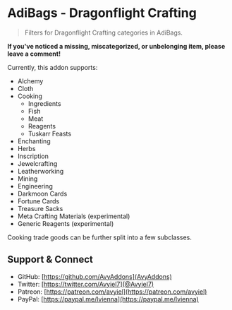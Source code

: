 # AdiBags - Dragonflight Crafting
> Filters for Dragonflight Crafting categories in AdiBags.

**If you've noticed a missing, miscategorized, or unbelonging item, please leave a comment!**

Currently, this addon supports:
- Alchemy
- Cloth
- Cooking
    - Ingredients
    - Fish
    - Meat
    - Reagents
    - Tuskarr Feasts
- Enchanting
- Herbs
- Inscription
- Jewelcrafting
- Leatherworking
- Mining
- Engineering
- Darkmoon Cards
- Fortune Cards
- Treasure Sacks
- Meta Crafting Materials (experimental)
- Generic Reagents (experimental)

Cooking trade goods can be further split into a few subclasses.

## Support & Connect
- GitHub: [https://github.com/AvyAddons](AvyAddons)
- Twitter: [https://twitter.com/Avyiel7](@Avyiel7)
- Patreon: [https://patreon.com/avyiel](https://patreon.com/avyiel)
- PayPal: [https://paypal.me/lvienna](https://paypal.me/lvienna)

